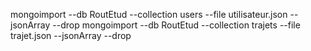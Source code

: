 mongoimport --db RoutEtud --collection users --file utilisateur.json  --jsonArray --drop
mongoimport --db RoutEtud --collection trajets --file trajet.json  --jsonArray --drop